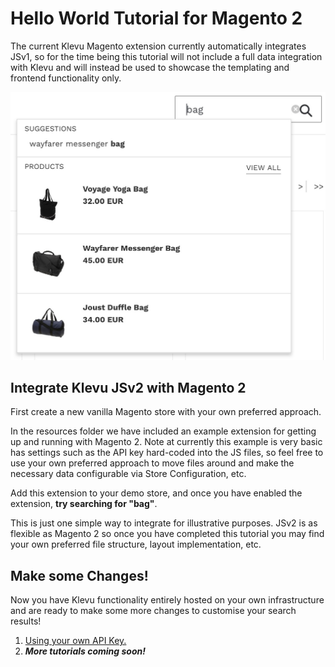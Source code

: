# Hello World Tutorial for Magento 2

The current Klevu Magento extension currently automatically integrates JSv1,
so for the time being this tutorial will not include a full data integration with Klevu
and will instead be used to showcase the templating and frontend functionality only.

![Klevu Quick Search](/tutorial/hello-world/images/intro-quick-search.jpg)

## Integrate Klevu JSv2 with Magento 2

First create a new vanilla Magento store with your own preferred approach.

In the resources folder we have included an example extension for getting up and running
with Magento 2. Note at currently this example is very basic has settings such as the API key
hard-coded into the JS files, so feel free to use your own preferred approach to move files
around and make the necessary data configurable via Store Configuration, etc.

Add this extension to your demo store, and once you have enabled the extension,
**try searching for "bag"**.

This is just one simple way to integrate for illustrative purposes.
JSv2 is as flexible as Magento 2 so once you have completed this tutorial
you may find your own preferred file structure, layout implementation, etc.

## Make some Changes!

Now you have Klevu functionality entirely hosted on your own infrastructure
and are ready to make some more changes to customise your search results!

1. [Using your own API Key.](/tutorial/your-api-key/magento2)
1. _**More tutorials coming soon!**_
